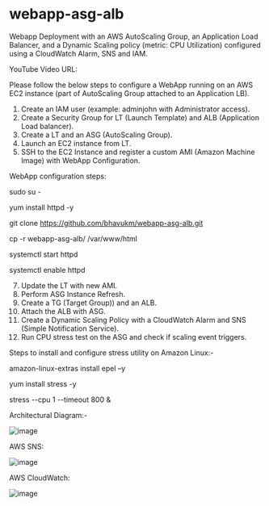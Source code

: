 # webapp-asg-alb
Webapp Deployment with an AWS AutoScaling Group, an Application Load Balancer, and a Dynamic Scaling policy (metric: CPU Utilization) configured using a CloudWatch Alarm, SNS and IAM.

YouTube Video URL: 

Please follow the below steps to configure a WebApp running on an AWS EC2 instance (part of AutoScaling Group attached to an Application LB).
1.	Create an IAM user (example: adminjohn with Administrator access).
2.	Create a Security Group for LT (Launch Template) and ALB (Application Load balancer).
3.	Create a LT and an ASG (AutoScaling Group).
4.	Launch an EC2 instance from LT.
5.	SSH to the EC2 Instance and register a custom AMI (Amazon Machine Image) with WebApp Configuration.

   WebApp configuration steps:
   
   sudo su -
   
   yum install httpd -y

   git clone https://github.com/bhavukm/webapp-asg-alb.git

   cp -r webapp-asg-alb/ /var/www/html

   systemctl start httpd

   systemctl enable httpd
   
7.	Update the LT with new AMI.
8.	Perform ASG Instance Refresh.
9.	Create a TG (Target Group)) and an ALB.
10.	Attach the ALB with ASG.
11.	Create a Dynamic Scaling Policy with a CloudWatch Alarm and SNS (Simple Notification Service).
12.	Run CPU stress test on the ASG and check if scaling event triggers.   

Steps to install and configure stress utility on Amazon Linux:-

amazon-linux-extras install epel –y

yum install stress -y

stress --cpu 1 --timeout 800 &

Architectural Diagram:-

![image](https://github.com/user-attachments/assets/c88d21bd-6d6e-4f78-81cc-c5543c19745e)

AWS SNS:

![image](https://github.com/user-attachments/assets/262f3c8f-93b0-4838-a63a-4e3d41b0510f)

AWS CloudWatch:

![image](https://github.com/user-attachments/assets/eca2fdc7-7b04-4387-988b-28d46eef9df2)



